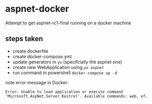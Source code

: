 # aspnet-docker
Attempt to get aspnet-rc1-final running on a docker machine

## steps taken
- create dockerfile
- create docker-compose.yml
- update generators in `yo` (specifcially the aspnet one)
- create new WebApplication using `yo aspnet`
- run command in powershell `docker-compose up -d` 

note error message in Docker:
```
Error: Unable to load application or execute command 'Microsoft.AspNet.Server.Kestrel'. Available commands: web, ef.
```
